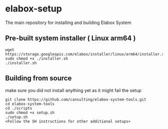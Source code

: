 # elabox-setup
The main repository for installing and building Elabox System

## Pre-built system installer ( Linux arm64 )
```
wget https://storage.googleapis.com/elabox/installer/linux/arm64/installer.sh
sudo chmod +x ./installer.sh
./installer.sh
```

## Building from source
make sure you did not install anything yet as it might fail the setup
```
git clone https://github.com/cansulting/elabox-system-tools.git
cd elabox-system-tools
cd ./scripts
sudo chmod +x setup.sh
./setup.sh
<Follow the SH instructions for other additional setups>
```
